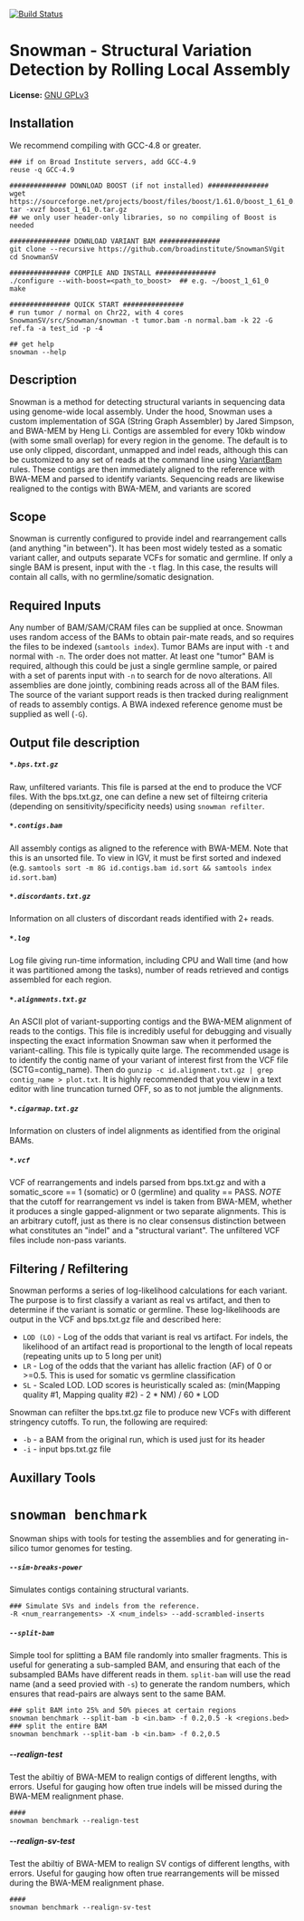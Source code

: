 [![Build Status](https://magnum.travis-ci.com/broadinstitute/SnowmanSV.svg?token=QTnp48gNXtKQKRDpquf3&branch=master)](https://magnum.travis-ci.com/broadinstitute/SnowmanSV)

Snowman - Structural Variation Detection by Rolling Local Assembly
==================================================================

**License:** [GNU GPLv3][license] 

Installation
------------
We recommend compiling with GCC-4.8 or greater.

```
### if on Broad Institute servers, add GCC-4.9
reuse -q GCC-4.9

############## DOWNLOAD BOOST (if not installed) ###############
wget https://sourceforge.net/projects/boost/files/boost/1.61.0/boost_1_61_0.tar.gz
tar -xvzf boost_1_61_0.tar.gz
## we only user header-only libraries, so no compiling of Boost is needed

############### DOWNLOAD VARIANT BAM ############### 
git clone --recursive https://github.com/broadinstitute/SnowmanSVgit
cd SnowmanSV

############### COMPILE AND INSTALL ###############
./configure --with-boost=<path_to_boost>  ## e.g. ~/boost_1_61_0
make

############### QUICK START ############### 
# run tumor / normal on Chr22, with 4 cores
SnowmanSV/src/Snowman/snowman -t tumor.bam -n normal.bam -k 22 -G ref.fa -a test_id -p -4

## get help
snowman --help
```

Description
-----------

Snowman is a method for detecting structural variants in sequencing data using genome-wide local assembly. Under the hood, 
Snowman uses a custom implementation of SGA (String Graph Assembler) by Jared Simpson, and BWA-MEM by Heng Li. Contigs are assembled
for every 10kb window (with some small overlap) for every region in the genome. The default is to use only clipped, discordant, 
unmapped and indel reads, although this can be customized to any set of reads at the command line using [VariantBam][vbam] rules. 
These contigs are then immediately aligned to the reference with BWA-MEM and parsed to identify variants. Sequencing reads are likewise 
realigned to the contigs with BWA-MEM, and variants are scored 

Scope
-----

Snowman is currently configured to provide indel and rearrangement calls (and anything "in between"). It has been most widely tested
as a somatic variant caller, and outputs separate VCFs for somatic and germline. If only a single BAM is present, input with the ``-t`` flag. 
In this case, the results will contain all calls, with no germline/somatic designation.

Required Inputs
---------------

Any number of BAM/SAM/CRAM files can be supplied at once. Snowman uses random access of the BAMs to obtain pair-mate reads,
and so requires the files to be indexed (``samtools index``). Tumor BAMs are input with ``-t`` and normal with ``-n``. The order
does not matter. At least one "tumor" BAM is required, although this could be just a single germline sample, or paired with a set of parents input
with ``-n`` to search for de novo alterations. All assemblies are done
jointly, combining reads across all of the BAM files. The source of the variant support reads is then tracked during realignment of reads to 
assembly contigs. A BWA indexed reference genome must be supplied as well (``-G``). 

Output file description
-----------------------

##### ``*.bps.txt.gz``
Raw, unfiltered variants. This file is parsed at the end to produce the VCF files. With the bps.txt.gz,
one can define a new set of filteirng criteria (depending on sensitivity/specificity needs) using ``snowman refilter``. 

##### ``*.contigs.bam``
All assembly contigs as aligned to the reference with BWA-MEM. Note that this is an unsorted file. To view in IGV,
it must be first sorted and indexed (e.g. ``samtools sort -m 8G id.contigs.bam id.sort && samtools index id.sort.bam``)

##### ``*.discordants.txt.gz``
Information on all clusters of discordant reads identified with 2+ reads. 

##### ``*.log``
Log file giving run-time information, including CPU and Wall time (and how it was partitioned among the tasks), number of 
reads retrieved and contigs assembled for each region.

##### ``*.alignments.txt.gz``
An ASCII plot of variant-supporting contigs and the BWA-MEM alignment of reads to the contigs. This file is incredibly
useful for debugging and visually inspecting the exact information Snowman saw when it performed the variant-calling. This file
is typically quite large. The recommended usage is to identify the contig name of your variant of interest first from the VCF file 
(SCTG=contig_name). Then do ``gunzip -c id.alignment.txt.gz | grep contig_name > plot.txt``. It is highly recommended that you 
view in a text editor with line truncation turned OFF, so as to not jumble the alignments.

##### ``*.cigarmap.txt.gz``
Information on clusters of indel alignments as identified from the original BAMs.

##### ``*.vcf``
VCF of rearrangements and indels parsed from bps.txt.gz and with a somatic_score == 1 (somatic) or 0 (germline) and quality == PASS. *NOTE* that 
the cutoff for rearrangement vs indel is taken from BWA-MEM, whether it produces a single gapped-alignment 
or two separate alignments. This is an arbitrary cutoff, just as there is no clear consensus distinction between what 
constitutes an "indel" and a "structural variant". The unfiltered VCF files include non-pass variants. 

Filtering / Refiltering
-----------------------

Snowman performs a series of log-likelihood calculations for each variant. The purpose is to first classify a variant as real vs artifact, 
and then to determine if the variant is somatic or germline. These log-likelihoods are output in the VCF and bps.txt.gz file and described here:
* ``LOD (LO)`` - Log of the odds that variant is real vs artifact. For indels, the likelihood of an artifact read is proportional to the length of local repeats (repeating units up to 5 long per unit)
* ``LR`` - Log of the odds that the variant has allelic fraction (AF) of 0 or >=0.5. This is used for somatic vs germline classification
* ``SL`` - Scaled LOD. LOD scores is heuristically scaled as: (min(Mapping quality #1, Mapping quality #2) - 2 * NM) / 60 * LOD

Snowman can refilter the bps.txt.gz file to produce new VCFs with different stringency cutoffs. To run, the following are required:
* ``-b`` - a BAM from the original run, which is used just for its header
* ``-i`` - input bps.txt.gz file

Auxillary Tools
---------------

# ``snowman benchmark``

Snowman ships with tools for testing the assemblies and for generating in-silico tumor genomes for testing.

##### ``--sim-breaks-power``
Simulates contigs containing structural variants.

```
### Simulate SVs and indels from the reference.
-R <num_rearrangements> -X <num_indels> --add-scrambled-inserts

```


##### ``--split-bam``
Simple tool for splitting a BAM file randomly into smaller fragments. This is useful for generating a sub-sampled BAM, 
and ensuring that each of the subsampled BAMs have different reads in them. ``split-bam`` will use the read name (and a seed 
provied with ``-s``) to generate the random numbers, which ensures that read-pairs are always sent to the same BAM.

```
### split BAM into 25% and 50% pieces at certain regions
snowman benchmark --split-bam -b <in.bam> -f 0.2,0.5 -k <regions.bed>
### split the entire BAM
snowman benchmark --split-bam -b <in.bam> -f 0.2,0.5 
```

##### --realign-test
Test the abiltiy of BWA-MEM to realign contigs of different lengths, with errors. Useful for gauging how often true indels will be missed 
during the BWA-MEM realignment phase.
```
#### 
snowman benchmark --realign-test
```

##### --realign-sv-test
Test the abiltiy of BWA-MEM to realign SV contigs of different lengths, with errors. Useful for gauging how often true rearrangements will be missed 
during the BWA-MEM realignment phase.
```
#### 
snowman benchmark --realign-sv-test
```

[vbam]: https://github.com/jwalabroad/VariantBam

[license]: https://github.com/broadinstitute/variant-bam/blob/master/LICENSE
